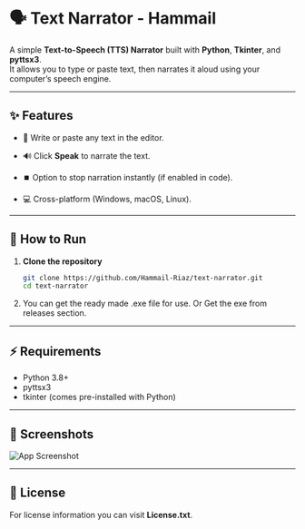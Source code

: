 # 🗣️ Text Narrator - Hammail

A simple **Text-to-Speech (TTS) Narrator** built with **Python**, **Tkinter**, and **pyttsx3**.  
It allows you to type or paste text, then narrates it aloud using your computer’s speech engine.  

---

## ✨ Features
- 📝 Write or paste any text in the editor.  
- 🔊 Click **Speak** to narrate the text.  
- ⏹️ Option to stop narration instantly (if enabled in code).  

- 💻 Cross-platform (Windows, macOS, Linux).  

---

## 🚀 How to Run

1. **Clone the repository**  
   ```bash
   git clone https://github.com/Hammail-Riaz/text-narrator.git
   cd text-narrator

2. You can get the ready made .exe file for use.
Or Get the exe from releases section.

---


## ⚡ Requirements
- Python 3.8+
- pyttsx3
- tkinter (comes pre-installed with Python)

---

## 🎨 Screenshots
![App Screenshot](screenshot.png)

---

## 📜 License

For license information you can visit **License.txt**.

